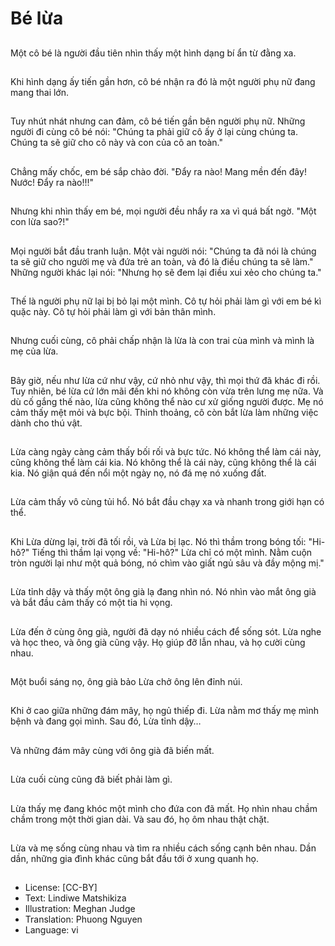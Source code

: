 # Bé lừa

##
Một cô bé là người đầu tiên nhìn thấy một hình dạng bí ẩn từ đằng xa.

##
Khi hình dạng ấy tiến gần hơn, cô bé nhận ra đó là một người phụ nữ đang mang thai lớn.

##
Tuy nhút nhát nhưng can đảm, cô bé tiến gần bên người phụ nữ. Những người đi cùng cô bé nói: "Chúng ta phải giữ cô ấy ở lại cùng chúng ta. Chúng ta sẽ giữ cho cô này và con của cô an toàn."

##
Chẳng mấy chốc, em bé sắp chào đời. "Đẩy ra nào! Mang mền đến đây! Nước! Đẩy ra nào!!!"

##
Nhưng khi nhìn thấy em bé, mọi người đều nhẩy ra xa vì quá bất ngờ. "Một con lừa sao?!"

##
Mọi người bắt đầu tranh luận. Một vài người nói: "Chúng ta đã nói là chúng ta sẽ giữ cho người mẹ và đứa trẻ an toàn, và đó là điều chúng ta sẽ làm." Những người khác lại nói: "Nhưng họ sẽ đem lại điều xui xẻo cho chúng ta."

##
Thế là người phụ nữ lại bị bỏ lại một mình. Cô tự hỏi phải làm gì với em bé kì quặc này. Cô tự hỏi phải làm gì với bản thân mình.

##
Nhưng cuối cùng, cô phải chấp nhận là lừa là con trai cùa mình và mình là mẹ của lừa.

##
Bây giờ, nếu như lừa cứ như vậy, cứ nhỏ như vậy, thì mọi thứ đã khác đi rồi. Tuy nhiên, bé lừa cứ lớn mãi đến khi nó không còn vừa trên lưng mẹ nữa. Và dù cố gắng thế nào, lừa cũng không thể nào cư xử giống người được. Mẹ nó cảm thấy mệt mỏi và bực bội. Thỉnh thoảng, cô còn bắt lừa làm những việc dành cho thú vật.

##
Lừa càng ngày càng cảm thấy bối rối và bực tức. Nó không thể làm cái này, cũng không thể làm cái kia. Nó không thể là cái này, cũng không thể là cái kia. Nó giận quá đến nổi một ngày nọ, nó đá mẹ nó xuống đất.

##
Lừa cảm thấy vô cùng tủi hổ. Nó bắt đầu chạy xa và nhanh trong giới hạn có thể.

##
Khi Lừa dừng lại, trời đã tối rồi, và Lừa bị lạc. Nó thì thầm trong bóng tối: "Hi-hô?" Tiếng thì thầm lại vọng về: "Hi-hô?" Lừa chỉ có một mình. Nằm cuộn tròn người lại như một quả bóng, nó chìm vào giất ngủ sâu và đầy mộng mị."

##
Lừa tỉnh dậy và thấy một ông già lạ đang nhìn nó. Nó nhìn vào mắt ông già và bắt đầu cảm thấy có một tia hi vọng.

##
Lừa đến ở cùng ông già, người đã dạy nó nhiều cách để sống sót. Lừa nghe và học theo, và ông già cũng vậy. Họ giúp đỡ lẫn nhau, và họ cười cùng nhau.

##
Một buổi sáng nọ, ông già bảo Lừa chở ông lên đỉnh núi.

##
Khi ở cao giữa những đám mây, họ ngủ thiếp đi. Lừa nằm mơ thấy mẹ mình bệnh và đang gọi mình. Sau đó, Lừa tỉnh dậy…

##
Và những đám mây cùng với ông già đã biến mất.

##
Lừa cuối cùng cũng đã biết phải làm gì.

##
Lừa thấy mẹ đang khóc một mình cho đứa con đã mất. Họ nhìn nhau chầm chầm trong một thời gian dài. Và sau đó, họ ôm nhau thật chặt.

##
Lừa và mẹ sống cùng nhau và tìm ra nhiều cách sống cạnh bên nhau. Dần dần, những gia đình khác cũng bắt đầu tới ở xung quanh họ.

##
* License: [CC-BY]
* Text: Lindiwe Matshikiza
* Illustration: Meghan Judge
* Translation: Phuong Nguyen
* Language: vi
